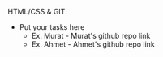 HTML/CSS & GIT

- Put your tasks here
  - Ex. Murat - Murat's github repo link
  - Ex. Ahmet - Ahmet's github repo link


